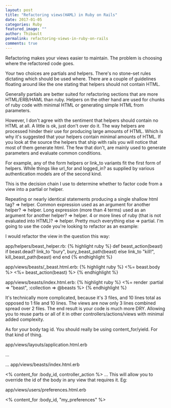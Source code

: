 ```yaml
---
layout: post
title: "Refactoring views(HAML) in Ruby on Rails"
date: 2017-01-05
categories: Ruby
featured_image: ""
author: Thibault
permalink: refactoring-views-in-ruby-on-rails
comments: true
---
```


Refactoring makes your views easier to maintain. The problem is choosing where the refactored code goes.

Your two choices are partials and helpers. There's no stone-set rules dictating which should be used where. There are a couple of guidelines floating around like the one stating that helpers should not contain HTML.

Generally partials are better suited for refactoring sections that are more HTML/ERB/HAML than ruby. Helpers on the other hand are used for chunks of ruby code with minimal HTML or generating simple HTML from parameters.

However, I don't agree with the sentiment that helpers should contain no HTML at all. A little is ok, just don't over do it. The way helpers are processed hinder their use for producing large amounts of HTML. Which is why it's suggested that your helpers contain minimal amounts of HTML. If you look at the source the helpers that ship with rails you will notice that most of them generate html. The few that don't, are mainly used to generate parameters and evaluate common conditions.

For example, any of the form helpers or link_to variants fit the first form of helpers. While things like url_for and logged_in? as supplied by various authentication models are of the second kind.

This is the decision chain I use to determine whether to factor code from a view into a partial or helper.

Repeating or nearly identical statements producing a single shallow html tag? => helper.
Common expression used as an argument for another helper? => helper.
Long expression (more than 4 terms) used as an argument for another helper? => helper.
4 or more lines of ruby (that is not evaluated into HTML)? => helper.
Pretty much everything else => partial.
I'm going to use the code you're looking to refactor as an example:

I would refactor the view in the question this way:

app/helpers/beast_helper.rb:
{% highlight ruby %}
def beast_action(beast)
  if beast.dead?
    link_to "bury", bury_beast_path(beast)
  else
    link_to "kill!", kill_beast_path(beast)
  end
end
{% endhighlight %}

app/views/beasts/_beast.html.erb:
{% highlight ruby %}
<%= beast.body %>
<%= beast_action(beast) %>
{% endhighlight %}

app/views/beasts/index.html.erb:
{% highlight ruby %}
<%= render :partial => "beast", :collection => @beasts %>
{% endhighlight %}

It's technically more complicated, because it's 3 files, and 10 lines total as opposed to 1 file and 10 lines. The views are now only 3 lines combined spread over 2 files. The end result is your code is much more DRY. Allowing you to reuse parts or all of it in other controllers/actions/views with minimal added complexity.

As for your body tag id. You should really be using content_for/yield. For that kind of thing.

app/views/layouts/application.html.erb

...
<body id="<%= yield(:body_id) %>">
...
app/views/beasts/index.html.erb

<% content_for :body_id, controller_action %>
...
This will allow you to override the id of the body in any view that requires it. Eg:

app/views/users/preferences.html.erb

<% content_for :body_id, "my_preferences" %>
